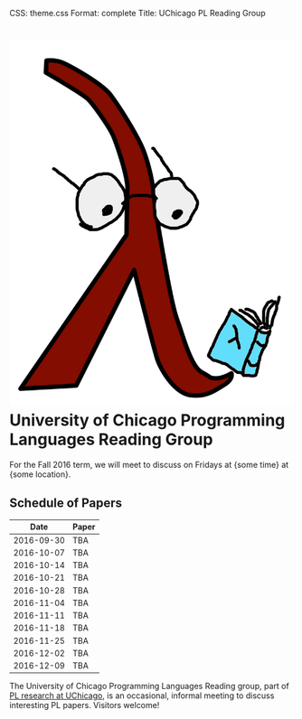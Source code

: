 CSS: theme.css
Format: complete
Title: UChicago PL Reading Group

# ![](reading_lambda.png "Reading Lambda") University of Chicago Programming Languages Reading Group

For the Fall 2016 term, we will meet to discuss on Fridays at {some time} at {some location}.

## Schedule of Papers

| Date       | Paper |
|------------|-------|
| 2016-09-30 | TBA   |
| 2016-10-07 | TBA   |
| 2016-10-14 | TBA   |
| 2016-10-21 | TBA   |
| 2016-10-28 | TBA   |
| 2016-11-04 | TBA   |
| 2016-11-11 | TBA   |
| 2016-11-18 | TBA   |
| 2016-11-25 | TBA   |
| 2016-12-02 | TBA   |
| 2016-12-09 | TBA   |

The University of Chicago Programming Languages Reading group, part of [PL research at UChicago](http://pl.cs.uchicago.edu/), is an occasional, informal meeting to discuss interesting PL papers. Visitors welcome!